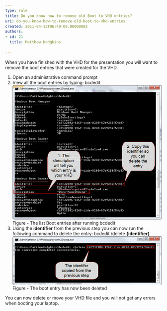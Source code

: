 ```yaml
---
type: rule
title: Do you know how to remove old Boot to VHD entries?
uri: do-you-know-how-to-remove-old-boot-to-vhd-entries
created: 2011-04-13T06:49:09.0000000Z
authors:
- id: 21
  title: Matthew Hodgkins

---
```


When you have finished with the VHD for the presentation you will want to remove the boot entries that were created for the VHD.<br> 
1. Open an administrative command prompt
2. View all the boot entries by typing: bcdedit 
![](fig6-listbootentries.png)
Figure - The list Boot entries after running bcdedit
3. Using the **identifier** from the previous step you can now run the following command to delete the entry:
bcdedit /delete **{identifier}**
![](fig7-deletingthebootentry.png)
Figure - The boot entry has now been deleted

 You can now delete or move your VHD file and you will not get any errors when booting your laptop.
